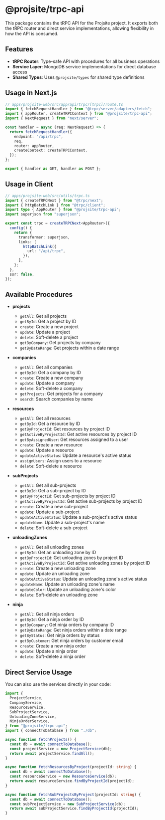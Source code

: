 # @projsite/trpc-api

This package contains the tRPC API for the Projsite project. It exports both the tRPC router and direct service implementations, allowing flexibility in how the API is consumed.

## Features

- **tRPC Router**: Type-safe API with procedures for all business operations
- **Service Layer**: MongoDB service implementations for direct database access
- **Shared Types**: Uses `@projsite/types` for shared type definitions

## Usage in Next.js

```typescript
// apps/projsite-web/src/app/api/trpc/[trpc]/route.ts
import { fetchRequestHandler } from "@trpc/server/adapters/fetch";
import { appRouter, createTRPCContext } from "@projsite/trpc-api";
import { NextRequest } from "next/server";

const handler = async (req: NextRequest) => {
  return fetchRequestHandler({
    endpoint: "/api/trpc",
    req,
    router: appRouter,
    createContext: createTRPCContext,
  });
};

export { handler as GET, handler as POST };
```

## Usage in Client

```typescript
// apps/projsite-web/src/utils/trpc.ts
import { createTRPCNext } from "@trpc/next";
import { httpBatchLink } from "@trpc/client";
import type { AppRouter } from "@projsite/trpc-api";
import superjson from "superjson";

export const trpc = createTRPCNext<AppRouter>({
  config() {
    return {
      transformer: superjson,
      links: [
        httpBatchLink({
          url: "/api/trpc",
        }),
      ],
    };
  },
  ssr: false,
});
```

## Available Procedures

- **projects**

  - `getAll`: Get all projects
  - `getById`: Get a project by ID
  - `create`: Create a new project
  - `update`: Update a project
  - `delete`: Soft-delete a project
  - `getByCompany`: Get projects by company
  - `getByDateRange`: Get projects within a date range

- **companies**

  - `getAll`: Get all companies
  - `getById`: Get a company by ID
  - `create`: Create a new company
  - `update`: Update a company
  - `delete`: Soft-delete a company
  - `getProjects`: Get projects for a company
  - `search`: Search companies by name

- **resources**

  - `getAll`: Get all resources
  - `getById`: Get a resource by ID
  - `getByProjectId`: Get resources by project ID
  - `getActiveByProjectId`: Get active resources by project ID
  - `getByAssignedUser`: Get resources assigned to a user
  - `create`: Create a new resource
  - `update`: Update a resource
  - `updateActiveStatus`: Update a resource's active status
  - `assignUsers`: Assign users to a resource
  - `delete`: Soft-delete a resource

- **subProjects**

  - `getAll`: Get all sub-projects
  - `getById`: Get a sub-project by ID
  - `getByProjectId`: Get sub-projects by project ID
  - `getActiveByProjectId`: Get active sub-projects by project ID
  - `create`: Create a new sub-project
  - `update`: Update a sub-project
  - `updateActiveStatus`: Update a sub-project's active status
  - `updateName`: Update a sub-project's name
  - `delete`: Soft-delete a sub-project

- **unloadingZones**

  - `getAll`: Get all unloading zones
  - `getById`: Get an unloading zone by ID
  - `getByProjectId`: Get unloading zones by project ID
  - `getActiveByProjectId`: Get active unloading zones by project ID
  - `create`: Create a new unloading zone
  - `update`: Update an unloading zone
  - `updateActiveStatus`: Update an unloading zone's active status
  - `updateName`: Update an unloading zone's name
  - `updateColor`: Update an unloading zone's color
  - `delete`: Soft-delete an unloading zone

- **ninja**
  - `getAll`: Get all ninja orders
  - `getById`: Get a ninja order by ID
  - `getByCompany`: Get ninja orders by company ID
  - `getByDateRange`: Get ninja orders within a date range
  - `getByStatus`: Get ninja orders by status
  - `getByCustomer`: Get ninja orders by customer email
  - `create`: Create a new ninja order
  - `update`: Update a ninja order
  - `delete`: Soft-delete a ninja order

## Direct Service Usage

You can also use the services directly in your code:

```typescript
import {
  ProjectService,
  CompanyService,
  ResourceService,
  SubProjectService,
  UnloadingZoneService,
  NinjaOrderService,
} from "@projsite/trpc-api";
import { connectToDatabase } from "./db";

async function fetchProjects() {
  const db = await connectToDatabase();
  const projectService = new ProjectService(db);
  return await projectService.findAll();
}

async function fetchResourcesByProject(projectId: string) {
  const db = await connectToDatabase();
  const resourceService = new ResourceService(db);
  return await resourceService.findByProjectId(projectId);
}

async function fetchSubProjectsByProject(projectId: string) {
  const db = await connectToDatabase();
  const subProjectService = new SubProjectService(db);
  return await subProjectService.findByProjectId(projectId);
}
```
